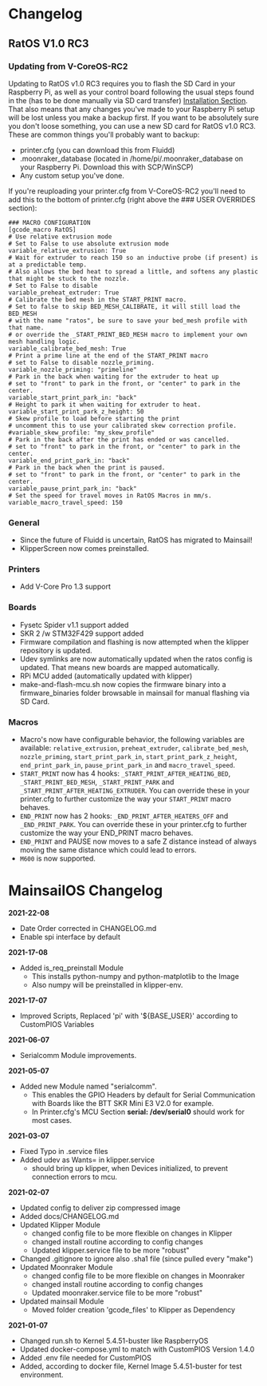 # Changelog

## RatOS V1.0 RC3

### Updating from V-CoreOS-RC2

Updating to RatOS v1.0 RC3 requires you to flash the SD Card in your Raspberry Pi, as well as your control board following the usual steps found in the (has to be done manually via SD card transfer) [Installation Section](installation.md). That also means that any changes you've made to your Raspberry Pi setup will be lost unless you make a backup first. If you want to be absolutely sure you don't loose something, you can use a new SD card for RatOS v1.0 RC3. These are common things you'll probably want to backup:

- printer.cfg (you can download this from Fluidd)
- .moonraker_database (located in /home/pi/.moonraker_database on your Raspberry Pi. Download this with SCP/WinSCP)
- Any custom setup you've done.

If you're reuploading your printer.cfg from V-CoreOS-RC2 you'll need to add this to the bottom of printer.cfg (right above the ### USER OVERRIDES section):

```properties
### MACRO CONFIGURATION
[gcode_macro RatOS]
# Use relative extrusion mode
# Set to False to use absolute extrusion mode
variable_relative_extrusion: True
# Wait for extruder to reach 150 so an inductive probe (if present) is at a predictable temp.
# Also allows the bed heat to spread a little, and softens any plastic that might be stuck to the nozzle.
# Set to False to disable
variable_preheat_extruder: True
# Calibrate the bed mesh in the START_PRINT macro.
# Set to false to skip BED_MESH_CALIBRATE, it will still load the BED_MESH
# with the name "ratos", be sure to save your bed_mesh profile with that name.
# or override the _START_PRINT_BED_MESH macro to implement your own mesh handling logic.
variable_calibrate_bed_mesh: True
# Print a prime line at the end of the START_PRINT macro
# set to False to disable nozzle_priming.
variable_nozzle_priming: "primeline"
# Park in the back when waiting for the extruder to heat up
# set to "front" to park in the front, or "center" to park in the center.
variable_start_print_park_in: "back"
# Height to park it when waiting for extruder to heat.
variable_start_print_park_z_height: 50
# Skew profile to load before starting the print
# uncomment this to use your calibrated skew correction profile.
#variable_skew_profile: "my_skew_profile"
# Park in the back after the print has ended or was cancelled.
# set to "front" to park in the front, or "center" to park in the center.
variable_end_print_park_in: "back"
# Park in the back when the print is paused.
# set to "front" to park in the front, or "center" to park in the center.
variable_pause_print_park_in: "back"
# Set the speed for travel moves in RatOS Macros in mm/s.
variable_macro_travel_speed: 150
```

### General

- Since the future of Fluidd is uncertain, RatOS has migrated to Mainsail!
- KlipperScreen now comes preinstalled.

### Printers

- Add V-Core Pro 1.3 support

### Boards

- Fysetc Spider v1.1 support added
- SKR 2 /w STM32F429 support added
- Firmware compilation and flashing is now attempted when the klipper repository is updated.
- Udev symlinks are now automatically updated when the ratos config is updated. That means new boards are mapped automatically.
- RPi MCU added (automatically updated with klipper)
- make-and-flash-mcu.sh now copies the firmware binary into a firmware_binaries folder browsable in mainsail for manual flashing via SD Card.

### Macros

- Macro's now have configurable behavior, the following variables are available: `relative_extrusion`, `preheat_extruder`, `calibrate_bed_mesh`, `nozzle_priming`, `start_print_park_in`, `start_print_park_z_height`, `end_print_park_in`, `pause_print_park_in` and `macro_travel_speed`.
- `START_PRINT` now has 4 hooks: `_START_PRINT_AFTER_HEATING_BED`, `_START_PRINT_BED_MESH`, `_START_PRINT_PARK` and `_START_PRINT_AFTER_HEATING_EXTRUDER`. You can override these in your printer.cfg to further customize the way your `START_PRINT` macro behaves.
- `END_PRINT` now has 2 hooks: `_END_PRINT_AFTER_HEATERS_OFF` and `_END_PRINT_PARK`. You can override these in your printer.cfg to further customize the way your END_PRINT macro behaves.
- `END_PRINT` and PAUSE now moves to a safe Z distance instead of always moving the same distance which could lead to errors.
- `M600` is now supported.

# MainsailOS Changelog

**2021-22-08**

- Date Order corrected in CHANGELOG.md
- Enable spi interface by default

**2021-17-08**

- Added is_req_preinstall Module
  - This installs python-numpy and python-matplotlib to the Image
  - Also numpy will be preinstalled in klipper-env.

**2021-17-07**

- Improved Scripts, Replaced 'pi' with '${BASE_USER}' according to CustomPIOS Variables

**2021-06-07**

- Serialcomm Module improvements.

**2021-05-07**

- Added new Module named "serialcomm".
  - This enables the GPIO Headers by default for Serial Communication with Boards like
    the BTT SKR Mini E3 V2.0 for example.
  - In Printer.cfg's MCU Section **serial: /dev/serial0** should work for most cases.

**2021-03-07**

- Fixed Typo in .service files
- Added udev as Wants= in klipper.service
  - should bring up klipper, when Devices initialized, to prevent connection errors to mcu.

**2021-02-07**

- Updated config to deliver zip compressed image
- Added docs/CHANGELOG.md
- Updated Klipper Module
  - changed config file to be more flexible on changes in Klipper
  - changed install routine according to config changes
  - Updated klipper.service file to be more "robust"
- Changed .gitignore to ignore also .sha1 file (since pulled every "make")
- Updated Moonraker Module
  - changed config file to be more flexible on changes in Moonraker
  - changed install routine according to config changes
  - Updated moonraker.service file to be more "robust"
- Updated mainsail Module
  - Moved folder creation 'gcode_files' to Klipper as Dependency

**2021-01-07**

- Changed run.sh to Kernel 5.4.51-buster like RaspberryOS
- Updated docker-compose.yml to match with CustomPIOS Version 1.4.0
- Added .env file needed for CustomPIOS
- Added, according to docker file, Kernel Image 5.4.51-buster for test environment.
